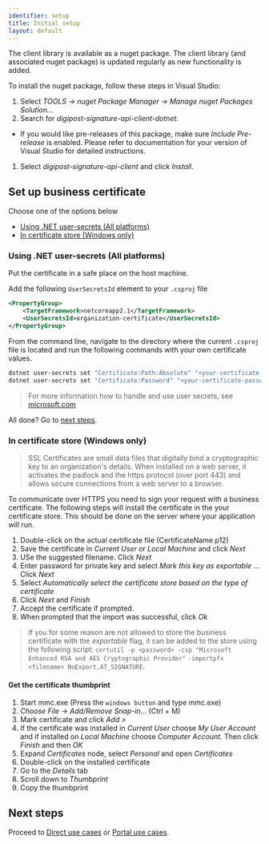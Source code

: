 ```yaml
---
identifier: setup
title: Initial setup
layout: default
---
```


The client library is available as a nuget package. The client library (and associated nuget package) is updated regularly as new functionality is added.


To install the nuget package, follow these steps in Visual Studio:

1. Select _TOOLS -> nuget Package Manager -> Manage nuget Packages Solution..._
1. Search for _digipost-signature-api-client-dotnet_.
* If you would like pre-releases of this package, make sure _Include Pre-release_ is enabled. Please refer to documentation for your version of Visual Studio for detailed instructions.
1. Select _digipost-signature-api-client_ and click _Install_.

## Set up business certificate

Choose one of the options below
- [Using .NET user-secrets (All platforms)](#using-net-user-secrets-all-platforms)
- [In certificate store (Windows only)](#in-certificate-store-windows-only)

### Using .NET user-secrets (All platforms)

Put the certificate in a safe place on the host machine.

Add the following `UserSecretsId` element to your `.csproj` file

```xml
<PropertyGroup>
    <TargetFramework>netcoreapp2.1</TargetFramework>
    <UserSecretsId>organization-certificate</UserSecretsId>
</PropertyGroup>
```

From the command line, navigate to the directory where the current `.csproj` file is located and run the following commands with your own certificate values.

```sh
dotnet user-secrets set "Certificate:Path:Absolute" "<your-certificate.p12>"
dotnet user-secrets set "Certificate:Password" "<your-certificate-password>"
```

> For more information how to handle and use user secrets, see [microsoft.com](https://docs.microsoft.com/en-us/aspnet/core/security/app-secrets?view=aspnetcore-2.1)

All done? Go to [next steps](#next-steps).

### In certificate store (Windows only)

<blockquote>SSL Certificates are small data files that digitally bind a cryptographic key to an organization's details. When installed on a web server, it activates the padlock and the https protocol (over port 443) and allows secure connections from a web server to a browser.</blockquote>

To communicate over HTTPS you need to sign your request with a business certificate. The following steps will install the certificate in the your certificate store. This should be done on the server where your application will run.

1.  Double-click on the actual certificate file (CertificateName.p12)
1.  Save the certificate in _Current User_ or _Local Machine_ and click _Next_ 
1.  USe the suggested filename. Click _Next_
1.  Enter password for private key and select _Mark this key as exportable ..._ Click _Next_
1.  Select _Automatically select the certificate store based on the type of certificate_
1.  Click _Next_ and _Finish_
1.  Accept the certificate if prompted.
1.  When prompted that the import was successful, click _Ok_

> If you for some reason are not allowed to store the business certificate with the _exportable_ flag, it can be added to the store using the following script: `certutil -p <password> -csp "Microsoft Enhanced RSA and AES Cryptographic Provider"` 
`-importpfx <filename> NoExport,AT_SIGNATURE`. 


#### Get the certificate thumbprint

1. Start mmc.exe (Press the `windows button` and type mmc.exe)
1. _Choose File_ -> _Add/Remove Snap-in…_ (Ctrl + M)
1. Mark certificate and click _Add >_
1. If the certificate was installed in _Current User_ choose _My User Account_ and if installed on _Local Machine_ choose _Computer Account_. Then click _Finish_ and then _OK_
1. Expand _Certificates_ node, select _Personal_ and open _Certificates_
1. Double-click on the installed certificate
1. Go to the _Details_ tab
1. Scroll down to _Thumbprint_
1. Copy the thumbprint

## Next steps

Proceed to [Direct use cases](#directusecases) or [Portal use cases](#portalusecases).